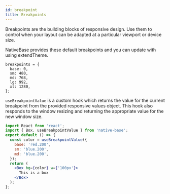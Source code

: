 ```yaml
---
id: breakpoint
title: Breakpoints
---
```


Breakpoints are the building blocks of responsive design. Use them to control when your layout can be adapted at a particular viewport or device size.

NativeBase provides these default breakpoints and you can update with using extendTheme.

```tsx
breakpoints = {
  base: 0,
  sm: 480,
  md: 768,
  lg: 992,
  xl: 1280,
};
```

`useBreakpointValue` is a custom hook which returns the value for the current breakpoint from the provided responsive values object. This hook also responds to the window resizing and returning the appropriate value for the new window size.

```jsx
import React from 'react';
import { Box, useBreakpointValue } from 'native-base';
export default () => {
  const color = useBreakpointValue({
    base: 'red.200',
    sm: 'blue.200',
    md: 'blue.200',
  });
  return (
    <Box bg={color} w={'100px'}>
      This is a box
    </Box>
  );
};
```
